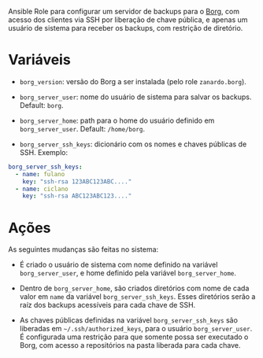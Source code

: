 Ansible Role para configurar um servidor de backups para o
[Borg](http://borgbackup.readthedocs.io/en/stable/), com acesso dos clientes via
SSH por liberação de chave pública, e apenas um usuário de sistema para receber
os backups, com restrição de diretório.

# Variáveis

- `borg_version`: versão do Borg a ser instalada (pelo role `zanardo.borg`).

- `borg_server_user`: nome do usuário de sistema para salvar os backups.
  Default: `borg`.

- `borg_server_home`: path para o home do usuário definido em
  `borg_server_user`. Default: `/home/borg`.

- `borg_server_ssh_keys`: dicionário com os nomes e chaves públicas de SSH.
  Exemplo:

```yaml
borg_server_ssh_keys:
  - name: fulano
    key: "ssh-rsa 123ABC123ABC...."
  - name: ciclano
    key: "ssh-rsa ABC123ABC123...."
```


# Ações

As seguintes mudanças são feitas no sistema:

- É criado o usuário de sistema com nome definido na variável
  `borg_server_user`, e home definido pela variável `borg_server_home`.

- Dentro de `borg_server_home`, são criados diretórios com nome de cada valor em
  `name` da variável `borg_server_ssh_keys`. Esses diretórios serão a raíz dos
  backups acessíveis para cada chave de SSH.

- As chaves públicas definidas na variável `borg_server_ssh_keys` são liberadas
  em `~/.ssh/authorized_keys`, para o usuário `borg_server_user`. É configurada
  uma restrição para que somente possa ser executado o Borg, com acesso a
  repositórios na pasta liberada para cada chave.
